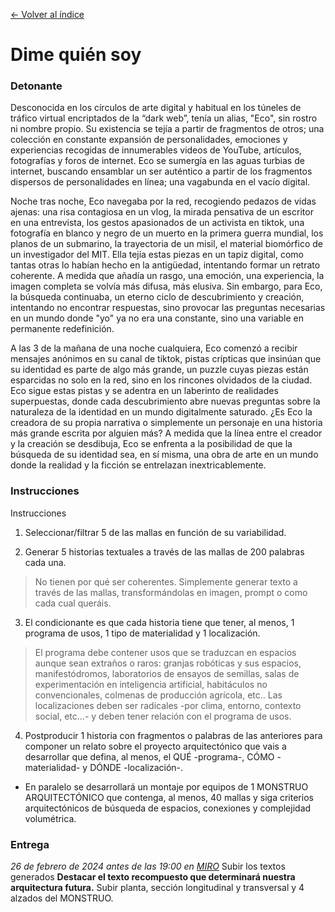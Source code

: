 [← Volver al índice](/semanas/README.md)

# Dime quién soy

### **Detonante**

Desconocida en los círculos de arte digital y habitual en los túneles de tráfico virtual encriptados de la “dark web”, tenía un alias, "Eco", sin rostro ni nombre propio. Su existencia se tejía a partir de fragmentos de otros; una colección en constante expansión de personalidades, emociones y experiencias recogidas de innumerables videos de YouTube, artículos, fotografías y foros de internet. Eco se sumergía en las aguas turbias de internet, buscando ensamblar un ser auténtico a partir de los fragmentos dispersos de personalidades en línea; una vagabunda en el vacío digital.

Noche tras noche, Eco navegaba por la red, recogiendo pedazos de vidas ajenas: una risa contagiosa en un vlog, la mirada pensativa de un escritor en una entrevista, los gestos apasionados de un activista en tiktok, una fotografía en blanco y negro de un muerto en la primera guerra mundial, los planos de un submarino, la trayectoria de un misil, el material biomórfico de un investigador del MIT. Ella tejía estas piezas en un tapiz digital, como tantas otras lo habían hecho en la antigüedad,  intentando formar un retrato coherente. A medida que añadía un rasgo, una emoción, una experiencia, la imagen completa se volvía más difusa, más elusiva. Sin embargo, para Eco, la búsqueda continuaba, un eterno ciclo de descubrimiento y creación, intentando no encontrar respuestas, sino provocar las preguntas necesarias en un mundo donde "yo" ya no era una constante, sino una variable en permanente redefinición.

A las 3 de la mañana de una noche cualquiera, Eco comenzó a recibir mensajes anónimos en su canal de tiktok, pistas crípticas que insinúan que su identidad es parte de algo más grande, un puzzle cuyas piezas están esparcidas no solo en la red, sino en los rincones olvidados de la ciudad. Eco sigue estas pistas y se adentra en un laberinto de realidades superpuestas, donde cada descubrimiento abre nuevas preguntas sobre la naturaleza de la identidad en un mundo digitalmente saturado. ¿Es Eco la creadora de su propia narrativa o simplemente un personaje en una historia más grande escrita por alguien más? A medida que la línea entre el creador y la creación se desdibuja, Eco se enfrenta a la posibilidad de que la búsqueda de su identidad sea, en sí misma, una obra de arte en un mundo donde la realidad y la ficción se entrelazan inextricablemente.

### **Instrucciones**

Instrucciones

1. Seleccionar/filtrar 5 de las mallas en función de su variabilidad.

2. Generar 5 historias textuales a través de las mallas de 200 palabras cada una. 
> No tienen por qué ser coherentes. Simplemente generar texto a través de las mallas, transformándolas en imagen, prompt o como cada cual queráis.

3. El condicionante es que cada historia tiene que tener, al menos, 1 programa de usos, 1 tipo de materialidad y 1 localización.
> El programa debe contener usos que se traduzcan en espacios aunque sean extraños o raros: granjas robóticas y sus espacios, manifestódromos, laboratorios de ensayos de semillas, salas de experimentación en inteligencia artificial, habitáculos no convencionales, colmenas de producción agrícola, etc.. 
> Las localizaciones deben ser radicales -por clima, entorno, contexto social, etc…- y deben tener relación con el programa de usos. 

4. Postproducir 1 historia con fragmentos o palabras de las anteriores para componer un relato sobre el proyecto arquitectónico que vais a desarrollar que defina, al menos, el QUÉ -programa-, CÓMO -materialidad- y DÓNDE -localización-.

- En paralelo se desarrollará un montaje por equipos de 1 MONSTRUO ARQUITECTÓNICO que contenga, al menos, 40 mallas y siga criterios arquitectónicos de búsqueda de espacios, conexiones y complejidad volumétrica.  

### **Entrega**

*26 de febrero de 2024 antes de las 19:00 en [MIRO](https://miro.com/app/board/uXjVN1J8oIk=/?share_link_id=652324629133)*
Subir los textos generados
**Destacar el texto recompuesto que determinará nuestra arquitectura futura.**
Subir planta, sección longitudinal y transversal y 4 alzados del MONSTRUO.
